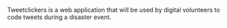 Tweetclickers is a web application that will be used by digital volunteers to code tweets during a disaster event.
